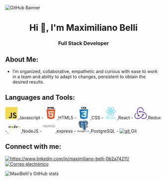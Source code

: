 ![GitHub Banner](./)

<h1 align="center">Hi 👋, I'm Maximiliano Belli</h1>
<h3 align="center">Full Stack Developer</h3>

<h2> About Me: </h2>

- I’m organized, collaborative, empathetic and curious with ease to work in a team and ability to adapt to changes, persistent to obtain the desired results.



<h2 align="left">Languages and Tools:</h2>
<a href="https://developer.mozilla.org/en-US/docs/Web/JavaScript" target="_blank"> <img src="https://raw.githubusercontent.com/devicons/devicon/master/icons/javascript/javascript-original.svg" alt="javascript" width="40" height="40"/> </a> Javascript - <a href="https://www.w3.org/html/" target="_blank"> <img src="https://raw.githubusercontent.com/devicons/devicon/master/icons/html5/html5-original-wordmark.svg" alt="html5" width="40" height="40"/> </a> HTML5 - <a href="https://www.w3schools.com/css/" target="_blank"> <img src="https://raw.githubusercontent.com/devicons/devicon/master/icons/css3/css3-original-wordmark.svg" alt="css3" width="40" height="40"/> </a> CSS - <a href="https://reactjs.org/" target="_blank"> <img src="https://raw.githubusercontent.com/devicons/devicon/master/icons/react/react-original-wordmark.svg" alt="react" width="40" height="40"/> </a> React - <a href="https://redux.js.org" target="_blank"> <img src="https://raw.githubusercontent.com/devicons/devicon/master/icons/redux/redux-original.svg" alt="redux" width="40" height="40"/> </a> Redux -<a href="https://nodejs.org" target="_blank"> <img src="https://raw.githubusercontent.com/devicons/devicon/master/icons/nodejs/nodejs-original-wordmark.svg" alt="nodejs" width="40" height="40"/> </a> NodeJS - <a href="https://expressjs.com" target="_blank"> <img src="https://raw.githubusercontent.com/devicons/devicon/master/icons/express/express-original-wordmark.svg" alt="express" width="40" height="40"/> </a> express - <a href="https://www.postgresql.org" target="_blank"> <img src="https://raw.githubusercontent.com/devicons/devicon/master/icons/postgresql/postgresql-original-wordmark.svg" alt="postgresql" width="40" height="40"/> </a> PostgreSQL -  <a href="https://git-scm.com/" target="_blank"> <img src="https://www.vectorlogo.zone/logos/git-scm/git-scm-icon.svg" alt="git" width="40" height="40"/> </a> Git




 <h2 align="left">Connect with me:</h2>
<p align="left">
<a href="https://www.linkedin.com/in/maximiliano-belli-0b2a74211/" target="blank"><img src="https://raw.githubusercontent.com/rahuldkjain/github-profile-readme-generator/master/src/images/icons/Social/linked-in-alt.svg" alt="https://www.linkedin.com/in/maximiliano-belli-0b2a74211/" height="30" width="40" /></a>
<a href="mailto: bellimaximiliano@gmail.com"> <img src = "https://image.flaticon.com/icons/png/512/732/732200.png" alt = "Correo electrónico" height = "30 "/> </a>
</p>

  



![MaxiBelli's GitHub stats](https://github-readme-stats.vercel.app/api?username=MaxiBelli&hide=contribs,prs)


